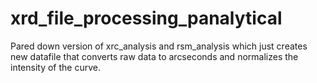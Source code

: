 # xrd_file_processing_panalytical
Pared down version of xrc_analysis and rsm_analysis which just creates new datafile that converts raw data to arcseconds and normalizes the intensity of the curve.
